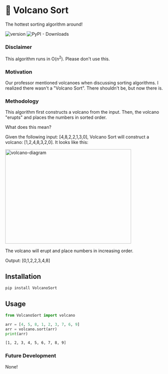 # :volcano: Volcano Sort
The hottest sorting algorithm around!

![version](https://img.shields.io/badge/version-1.0.4-blue)
![PyPI - Downloads](https://img.shields.io/pypi/dw/VolcanoSort?label=pypi%20Installs)

### Disclaimer
This algorithm runs in O(n<sup>2</sup>). Please don't use this.

### Motivation
Our professor mentioned volcanoes when discussing sorting algorithms. I realized there wasn't a "Volcano Sort". There shouldn't be, but now there is.

### Methodology
This algorithm first constructs a volcano from the input. Then, the volcano "erupts" and places the numbers in sorted order. 

What does this mean?

Given the following input: [4,8,2,2,1,3,0], Volcano Sort will construct a volcano: [1,2,4,8,3,2,0]. It looks like this:

<img src="https://i.ibb.co/Kjp4ZwT/volcano-diagram.jpg" alt="volcano-diagram" width="400" height="300" border="0">

The volcano will erupt and place numbers in increasing order. 

Output: [0,1,2,2,3,4,8]

## Installation
```bash
pip install VolcanoSort
```

## Usage
```python
from VolcanoSort import volcano

arr = [4, 5, 8, 1, 2, 3, 7, 6, 9]
arr = volcano.sort(arr)
print(arr)
```
```bash
[1, 2, 3, 4, 5, 6, 7, 8, 9]
```


### Future Development
None!
